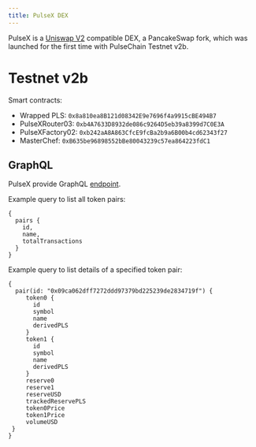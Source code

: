 ```yaml
---
title: PulseX DEX
---
```


PulseX is a [Uniswap V2](https://docs.uniswap.org/protocol/V2/introduction) compatible DEX, a PancakeSwap fork, which was launched for the first time with PulseChain Testnet v2b.

# Testnet v2b

Smart contracts:
- Wrapped PLS: `0x8a810ea8B121d08342E9e7696f4a9915cBE494B7`
- PulseXRouter03: `0xb4A7633D8932de086c9264D5eb39a8399d7C0E3A`
- PulseXFactory02: `0xb242aA8A863CfcE9fcBa2b9a6B00b4cd62343f27`
- MasterChef: `0xB635be96898552bBe80043239c57ea864223fdC1`

## GraphQL
PulseX provide GraphQL [endpoint](https://graph.v2b.testnet.pulsechain.com/subgraphs/name/pulsechain/pulsex).

Example query to list all token pairs:
```
{
  pairs {
    id,
    name,
    totalTransactions
  }
}
```

Example query to list details of a specified token pair:
```
{
  pair(id: "0x09ca062dff7272ddd97379bd225239de2834719f") {
     token0 {
       id
       symbol
       name
       derivedPLS
     }
     token1 {
       id
       symbol
       name
       derivedPLS
     }
     reserve0
     reserve1
     reserveUSD
     trackedReservePLS
     token0Price
     token1Price
     volumeUSD
 }
}
```

